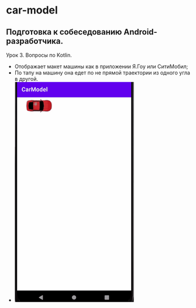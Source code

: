 # car-model
## Подготовка к собеседованию Android-разработчика.
 Урок 3. Вопросы по Kotlin.
* Отображает макет машины как в приложении Я.Гоу или СитиМобил;
* По тапу на машину она едет по не прямой траектории из одного угла в другой.
* ![Output sample](https://github.com/IldusHisamutdinov/car-model/blob/main/app/src/main/res/drawable/car.gif)
